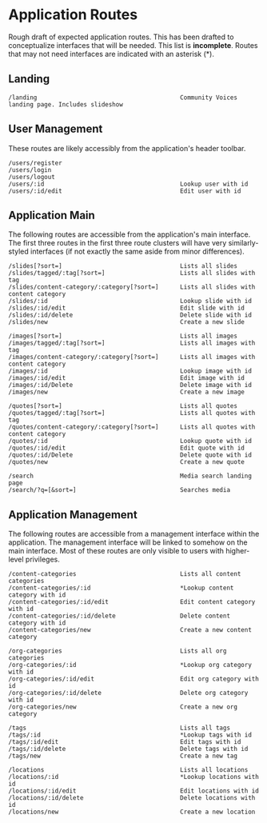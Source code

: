 # Application Routes
Rough draft of expected application routes. This has been drafted to conceptualize interfaces that will be needed. This list is **incomplete**. Routes that may not need interfaces are indicated with an asterisk (*).

## Landing

    /landing                                        Community Voices landing page. Includes slideshow

## User Management
These routes are likely accessibly from the application's header toolbar.

    /users/register
    /users/login
    /users/logout
    /users/:id                                      Lookup user with id
    /users/:id/edit                                 Edit user with id

## Application Main
The following routes are accessible from the application's main interface. The first three routes in the first three route clusters will have very similarly-styled interfaces (if not exactly the same aside from minor differences).

    /slides[?sort=]                                 Lists all slides
    /slides/tagged/:tag[?sort=]                     Lists all slides with tag
    /slides/content-category/:category[?sort=]      Lists all slides with content category
    /slides/:id                                     Lookup slide with id
    /slides/:id/edit                                Edit slide with id
    /slides/:id/delete                              Delete slide with id
    /slides/new                                     Create a new slide

    /images[?sort=]                                 Lists all images
    /images/tagged/:tag[?sort=]                     Lists all images with tag
    /images/content-category/:category[?sort=]      Lists all images with content category
    /images/:id                                     Lookup image with id
    /images/:id/edit                                Edit image with id
    /images/:id/Delete                              Delete image with id
    /images/new                                     Create a new image

    /quotes[?sort=]                                 Lists all quotes
    /quotes/tagged/:tag[?sort=]                     Lists all quotes with tag
    /quotes/content-category/:category[?sort=]      Lists all quotes with content category
    /quotes/:id                                     Lookup quote with id
    /quotes/:id/edit                                Edit quote with id
    /quotes/:id/Delete                              Delete quote with id
    /quotes/new                                     Create a new quote

    /search                                         Media search landing page
    /search/?q=[&sort=]                             Searches media

## Application Management
The following routes are accessible from a management interface within the application. The management interface will be linked to somehow on the main interface. Most of these routes are only visible to users with higher-level privileges.

    /content-categories                             Lists all content categories
    /content-categories/:id                         *Lookup content category with id
    /content-categories/:id/edit                    Edit content category with id
    /content-categories/:id/delete                  Delete content category with id
    /content-categories/new                         Create a new content category

    /org-categories                                 Lists all org categories
    /org-categories/:id                             *Lookup org category with id
    /org-categories/:id/edit                        Edit org category with id
    /org-categories/:id/delete                      Delete org category with id
    /org-categories/new                             Create a new org category

    /tags                                           Lists all tags
    /tags/:id                                       *Lookup tags with id
    /tags/:id/edit                                  Edit tags with id
    /tags/:id/delete                                Delete tags with id
    /tags/new                                       Create a new tag

    /locations                                      Lists all locations
    /locations/:id                                  *Lookup locations with id
    /locations/:id/edit                             Edit locations with id
    /locations/:id/delete                           Delete locations with id
    /locations/new                                  Create a new location
